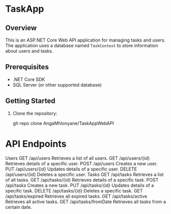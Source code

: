 # TaskApp


## Overview

This is an ASP.NET Core Web API application for managing tasks and users. The application uses a database named `TaskContext` to store information about users and tasks.

## Prerequisites

- .NET Core SDK
- SQL Server (or other supported database)

## Getting Started

1. Clone the repository:

   gh repo clone AngaMhlonyane/TaskAppWebAPI
   
# API Endpoints

Users
GET /api/users
Retrieves a list of all users.
GET /api/users/{id}
Retrieves details of a specific user.
POST /api/users
Creates a new user.
PUT /api/users/{id}
Updates details of a specific user.
DELETE /api/users/{id}
Deletes a specific user.
Tasks
GET /api/tasks
Retrieves a list of all tasks.
GET /api/tasks/{id}
Retrieves details of a specific task.
POST /api/tasks
Creates a new task.
PUT /api/tasks/{id}
Updates details of a specific task.
DELETE /api/tasks/{id}
Deletes a specific task.
GET /api/tasks/expired
Retrieves all expired tasks.
GET /api/tasks/active
Retrieves all active tasks.
GET /api/tasks/fromDate
Retrieves all tasks from a certain date.






